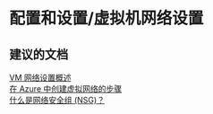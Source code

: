 <properties
    pageTitle="configuration and setup/virtual machine network settings"
    description="配置和设置/虚拟机网络设置"
    service="microsoft.compute"
    resource="virtualmachines"
    authors="aashu"
    displayOrder=""
    selfHelpType="generic"
    supportTopicIds="32411840"
    resourceTags="linux"
    productPesIds="15571"
    cloudEnvironments="public"
/>


# 配置和设置/虚拟机网络设置


## **建议的文档**
[VM 网络设置概述](https://azure.microsoft.com/documentation/articles/virtual-networks-overview/)<br>
[在 Azure 中创建虚拟网络的步骤](https://azure.microsoft.com/documentation/articles/virtual-networks-create-vnet-arm-pportal/#how-to-create-a-vnet-in-the-azure-portal)<br>
[什么是网络安全组 (NSG)？](https://azure.microsoft.com/documentation/articles/virtual-networks-nsg/)



<!--HONumber=Jul16_HO4-->


